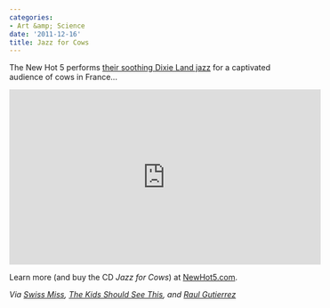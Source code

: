 ```yaml
---
categories:
- Art &amp; Science
date: '2011-12-16'
title: Jazz for Cows
---
```


The New Hot 5 performs <a href="https://www.youtube.com/watch?v=lXKDu6cdXLI">their soothing Dixie Land jazz</a> for a captivated audience of cows in France...

<iframe class="alignc" width="560" height="315" src="https://www.youtube.com/embed/lXKDu6cdXLI?rel=0" frameborder="0" allowfullscreen></iframe>

Learn more (and buy the CD <em>Jazz for Cows</em>) at <a href="http://www.newhot5.com/">NewHot5.com</a>.

<em>Via <a href="http://www.swiss-miss.com/2011/12/cows-love-jazz.html">Swiss Miss</a>, <a href="http://thekidshouldseethis.com/post/13213824518">The Kids Should See This</a>, and <a href="https://twitter.com/themexican">Raul Gutierrez</a></em>